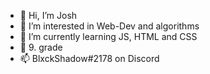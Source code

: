 - 👋 Hi, I’m Josh
- 👀 I’m interested in Web-Dev and algorithms
- 🌱 I’m currently learning JS, HTML and CSS
- 🏫 9. grade
- 📫 BlxckShadow#2178 on Discord

<!---
CyberPhynix/CyberPhynix is a ✨ special ✨ repository because its `README.md` (this file) appears on your GitHub profile.
You can click the Preview link to take a look at your changes.
--->

